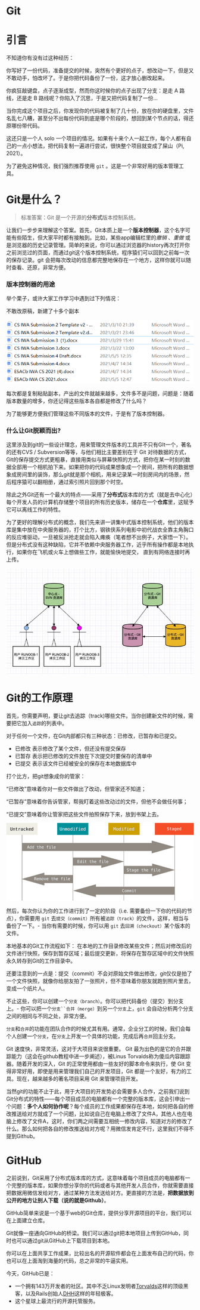 # Git

# 引言

不知道你有没有过这种经历：

你写好了一份代码，准备提交的时候，突然有个更好的点子，想改动一下，但是又不敢动手，怕改坏了。于是你把代码备份了一份，这才放心删改起来。

你疯狂敲键盘，点子逐渐成型，然而你这时候你的点子出现了分支：是走 A 路线，还是走 B 路线呢？你陷入了沉思，于是又把代码复制了一份...

当你完成这个项目之后，你发现你的代码被复制了几十份，放在你的硬盘里，文件名乱七八糟，甚至分不出每份代码到底是哪个阶段的，想回到某个节点的话，得还原哪份带代码。

这还只是一个人 solo 一个项目的情况。如果有十来个人一起工作，每个人都有自己的一点小想法，把代码复制一遍进行尝试，很快整个项目就变成了屎山（Pi, 2021）。

为了避免这种情况，我们强烈推荐使用 `git` 。这是一个非常好用的版本管理工具。

# Git是什么？

> 标准答案：Git 是一个开源的**分布式**版本控制系统。

让我们一步步来理解这个答案。首先，Git本质上是一个**版本控制器**，这个名字可能有些陌生，但大家平时都有接触到。比如，某些app编辑栏里的*撤销* 、*重做* 或是浏览器的历史记录管理。简单的来说，你可以通过浏览器的history再次打开你之前浏览过的页面，而通过git这个版本控制系统，程序猿们可以回到之前每一次的保存记录。git 会把每次改动的信息都完整地保存在一个地方，这样你就可以随时查看、还原，非常方便。

### 版本控制器的用途

举个栗子，或许大家工作学习中遇到过下列情况：

不敢改原稿，新建了十多个副本

![1](./images/git-1.png)

每次都是复制粘贴副本，产出的文件就越来越多，文件多不是问题，问题是：随着版本数量的增多，你还记得这些版本各自都是修改了什么吗？

为了能够更方便我们管理这些不同版本的文件，于是有了版本控制器。

### 什么让Git脱颖而出?

这里涉及到git的一些设计理念，用来管理文件版本的工具并不只有GIt一个，著名的还有CVS / Subversion等等，与他们相比主要差别在于 Git 对待数据的方式，Git的保存提交方式更粗暴，直接用类似与屏幕快照的方式，把你在某一时刻的数据全部用一个相机拍下来。如果把你的代码成果想象成一个房间，把所有的数据想象成房间里的装饰，那么git就是那个相机，用来记录某一时刻房间内的场景，然后程序猿可以翻相册，通过索引照片回到那个时空。

除此之外Git还有一个最大的特点——采用了**分布式**版本库的方式（就是去中心化）每个开发人员的计算机存储整个项目的所有历史版本，储存在一个**仓库**里，这赋予它可以离线工作的特性。

为了更好的理解分布式的概念，我们先来讲一讲集中式版本控制系统，他们的版本库是集中放在中央服务器的，打个比方，钢铁侠系列电影中初代战衣全靠主角胸口的反应堆驱动，一旦被反派抢走就会陷入瘫痪（笔者想不出例子，大家悟一下）。但是分布式没有这种缺陷，它并不依赖中央服务器工作，近乎所有操作都是本地执行，如果你在飞机或火车上想做些工作，就能愉快地提交， 直到有网络连接时再上传。

![2](./images/git-2.jpg)

# Git的工作原理

首先，你需要声明，要让git去追踪（track)哪些文件。当你创建新文件的时候，需要把它加入`追踪`的列表中。

对于任何一个文件，在Git内部都只有三种状态：已修改，已暂存和已提交。

- 已修改 表示修改了某个文件，但还没有提交保存
- 已暂存 表示把已修改的文件放在下次提交时要保存的清单中
- 已提交 表示该文件已经被安全的保存在本地数据库中

打个比方，把git想象成你的管家：

“已修改”意味着你对一些文件做出了改动，但管家还不知道；

“已暂存”意味着你告诉管家，帮我盯着这些改动过的文件，但他不会做任何事；

“已提交”意味着你让管家把这些文件拍照保存下来，放到书架上去。

![3](./images/git-3.png)



然后，每次你认为你的工作进行到了一定的阶段（i.e. 需要备份一下你的代码的节点），你需要用 `git` 去`提交（commit）`所有被`追踪（track）`的文件，这样，相当与备份了一下。- 当你有需要的时候，你可以用 `git` 去`回溯（checkout）`某个版本的文件。

本地基本的Git工作流程如下：  在本地的工作目录修改某些文件；然后对修改后的文件进行快照，保存到暂存区域；最后提交更新，将保存在暂存区域中的文件快照永久转存到Git的工作目录中。

还要注意到的一点是：提交（commit）不会对原始文件做出修改，git仅仅是拍了一个文件快照，就像你给朋友拍了一张照片，但不意味着你朋友就跑到照片里去，变成一个纸片人。



不止这些，你可以创建一个`分支（branch）`。你可以把代码备份（提交）到分支上。- 你可以把一个`分支``合并（merge）`到另一个`分支`上，`git` 会自动分析两个分支之间的相同与不同之处，非常方便。

`分支`和`合并`的功能在团队合作的时候尤其有用。通常，企业分工的时候，我们会每个人创建一个`分支`，在`分支`上开发一个具体的功能，完成后再`合并`回主分支。

Git 速度快，非常灵活，这对于大项目来说很重要。 Git 最为出色的是它的合并跟踪能力（这会在github教程中进一步阐述），被Linus Torvalds称为傻瓜内容跟踪器。随着开发的深入，Git 的正常使用都由一些友好的脚本命令来执行，使 Git 变得非常好用，即使是用来管理我们自己的开发项目，Git 都是一个友好，有力的工具。现在，越来越多的著名项目采用 Git 来管理项目开发。

当然git的功能不止于此，用于大项目的开发势必会需要多人合作，之前我们说到Git分布式的特性——每个项目成员的电脑都有一个完整的版本库，这会引申出一个问题：**多个人如何协作呢**？每个成员的工作成果都保存在本地，如何把各自的修改推送给对方就成了一个问题，比如说自己在电脑上修改了文件A，其他人也在电脑上修改了文件A，这时，你们两之间需要互相统一修改内容，知道对方的修改了什么。那么如何把各自的修改推送给对方呢？用微信发肯定不行，这里我们不得不提到Github。

# GitHub

之前说到，Git采用了分布式版本库的方式，这意味着每个项目成员的电脑都有一个完整的版本库，如果你想分享你的代码或者与其他开发人员合作，你就需要直接把数据用微信发给对方，通过某种方法发送给对方。更直接的方法是，**把数据放到公开的地方让别人下载（说的就是Github）**。

GitHub简单来说是一个基于web的Git仓库，提供分享开源项目的平台，我们可以在上面建立仓库。

Git就像一座通向GitHub的桥梁。我们可以通过git把本地项目上传到GitHub，同时也可以通过git从GitHub上下载项目到本地。

你可以在上面共享工作成果，比较出名的开源软件都会在上面发布自己的代码，你也可以在上面淘到海量的代码，总之非常的牛逼实用。

今天，GitHub已是：

- 一个拥有143万开发者的社区。其中不乏Linux发明者[Torvalds](https://github.com/torvalds)这样的顶级黑客，以及Rails创始人[DHH](https://github.com/dhh)这样的年轻极客。
- 这个星球上最流行的开源托管服务。
